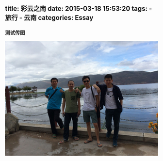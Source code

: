 title: 彩云之南
date: 2015-03-18 15:53:20
tags:
    - 旅行
    - 云南
categories: Essay
---
### 测试传图

![云南之旅](/images/20150318.jpg)

